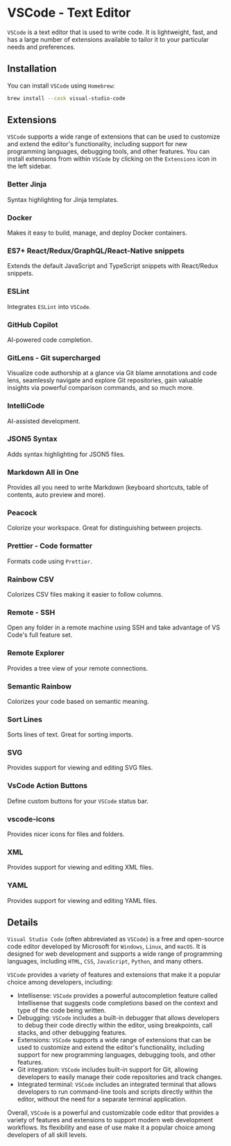 # VSCode - Text Editor

`VSCode` is a text editor that is used to write code.
It is lightweight, fast, and has a large number of extensions available to tailor it to your particular needs and preferences.

## Installation

You can install `VSCode` using `Homebrew`:

```bash
brew install --cask visual-studio-code
```

## Extensions

`VSCode` supports a wide range of extensions that can be used to customize and extend the editor's functionality, including support for new programming languages, debugging tools, and other features.
You can install extensions from within `VSCode` by clicking on the `Extensions` icon in the left sidebar.

### Better Jinja

Syntax highlighting for Jinja templates.

### Docker

Makes it easy to build, manage, and deploy Docker containers.

### ES7+ React/Redux/GraphQL/React-Native snippets

Extends the default JavaScript and TypeScript snippets with React/Redux snippets.

### ESLint

Integrates `ESLint` into `VSCode`.

### GitHub Copilot

AI-powered code completion.

### GitLens - Git supercharged

Visualize code authorship at a glance via Git blame annotations and code lens, seamlessly navigate and explore Git repositories, gain valuable insights via powerful comparison commands, and so much more.

### IntelliCode

AI-assisted development.

### JSON5 Syntax

Adds syntax highlighting for JSON5 files.

### Markdown All in One

Provides all you need to write Markdown (keyboard shortcuts, table of contents, auto preview and more).

### Peacock

Colorize your workspace.
Great for distinguishing between projects.

### Prettier - Code formatter

Formats code using `Prettier`.

### Rainbow CSV

Colorizes CSV files making it easier to follow columns.

### Remote - SSH

Open any folder in a remote machine using SSH and take advantage of VS Code's full feature set.

### Remote Explorer

Provides a tree view of your remote connections.

### Semantic Rainbow

Colorizes your code based on semantic meaning.

### Sort Lines

Sorts lines of text.
Great for sorting imports.

### SVG

Provides support for viewing and editing SVG files.

### VsCode Action Buttons

Define custom buttons for your `VSCode` status bar.

### vscode-icons

Provides nicer icons for files and folders.

### XML

Provides support for viewing and editing XML files.

### YAML

Provides support for viewing and editing YAML files.

## Details

`Visual Studio Code` (often abbreviated as `VSCode`) is a free and open-source code editor developed by Microsoft for `Windows`, `Linux`, and `macOS`.
It is designed for web development and supports a wide range of programming languages, including `HTML`, `CSS`, `JavaScript`, `Python`, and many others.

`VSCode` provides a variety of features and extensions that make it a popular choice among developers, including:

-   Intellisense: `VSCode` provides a powerful autocompletion feature called Intellisense that suggests code completions based on the context and type of the code being written.
-   Debugging: `VSCode` includes a built-in debugger that allows developers to debug their code directly within the editor, using breakpoints, call stacks, and other debugging features.
-   Extensions: `VSCode` supports a wide range of extensions that can be used to customize and extend the editor's functionality, including support for new programming languages, debugging tools, and other features.
-   Git integration: `VSCode` includes built-in support for Git, allowing developers to easily manage their code repositories and track changes.
-   Integrated terminal: `VSCode` includes an integrated terminal that allows developers to run command-line tools and scripts directly within the editor, without the need for a separate terminal application.

Overall, `VSCode` is a powerful and customizable code editor that provides a variety of features and extensions to support modern web development workflows.
Its flexibility and ease of use make it a popular choice among developers of all skill levels.

